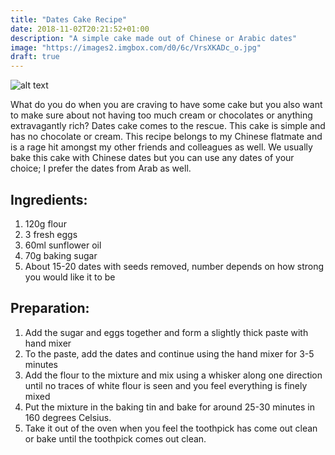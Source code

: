 ```yaml
---
title: "Dates Cake Recipe"
date: 2018-11-02T20:21:52+01:00
description: "A simple cake made out of Chinese or Arabic dates"
image: "https://images2.imgbox.com/d0/6c/VrsXKADc_o.jpg"
draft: true
---
```


![alt text](https://images2.imgbox.com/76/47/1LeAQQdm_o.jpg "Dates Cake")

What do you do when you are craving to have some cake but you also want to make sure about not having too much cream or chocolates or anything extravagantly rich? Dates cake comes to the rescue. This cake is simple and has no chocolate or cream. This recipe belongs to my Chinese flatmate and is a rage hit amongst my other friends and colleagues as well. We usually bake this cake with Chinese dates but you can use any dates of your choice; I prefer the dates from Arab as well.

## Ingredients:

1. 120g flour
2. 3 fresh eggs
3. 60ml sunflower oil
4. 70g baking sugar
5. About 15-20 dates with seeds removed, number depends on how strong you would like it to be

## Preparation:

1. Add the sugar and eggs together and form a slightly thick paste with hand mixer
2. To the paste, add the dates and continue using the hand mixer for 3-5 minutes
3. Add the flour to the mixture and mix using a whisker along one direction until no traces of white flour is seen and you feel everything is finely mixed
4. Put the mixture in the baking tin and bake for around 25-30 minutes in 160 degrees Celsius. 
5. Take it out of the oven when you feel the toothpick has come out clean or bake until the toothpick comes out clean.